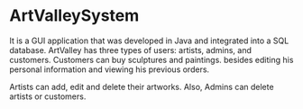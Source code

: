 # ArtValleySystem
It is a GUI application that was developed in Java and integrated into a SQL database. ArtValley has three types of users: artists, admins, and customers.
Customers can buy sculptures and paintings. besides editing his personal information and viewing his previous orders.

Artists can add, edit and delete their artworks. Also, Admins can delete artists or customers. 
